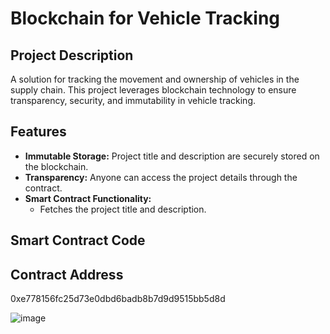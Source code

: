 # Blockchain for Vehicle Tracking

## Project Description
A solution for tracking the movement and ownership of vehicles in the supply chain. This project leverages blockchain technology to ensure transparency, security, and immutability in vehicle tracking.

## Features
- **Immutable Storage:** Project title and description are securely stored on the blockchain.
- **Transparency:** Anyone can access the project details through the contract.
- **Smart Contract Functionality:**  
  -  Fetches the project title and description.
  
## Smart Contract Code
## Contract Address
0xe778156fc25d73e0dbd6badb8b7d9d9515bb5d8d

![image](https://github.com/user-attachments/assets/e64eace8-bd6f-4485-8635-68789488e95b)
